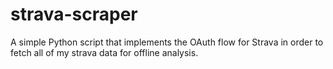 # strava-scraper

A simple Python script that implements the OAuth flow for Strava in order to
fetch all of my strava data for offline analysis.